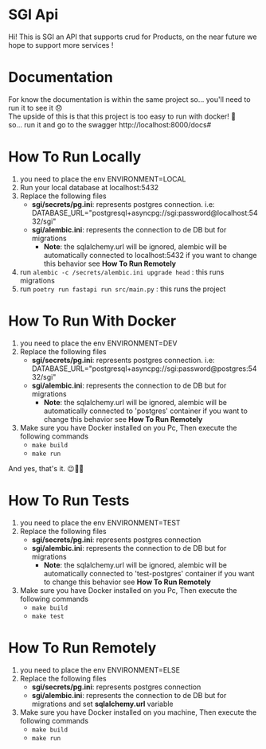 # SGI Api

Hi! This is SGI an API that supports crud for Products, on the near future 
we hope to support more services !

# Documentation
For know the documentation is within the same project so... you'll need to run
it to see it 😞  
The upside of this is that this project is too easy to run with docker! 🐳  
so... run it and go to the swagger http://localhost:8000/docs#

# How To Run Locally

1) you need to place the env ENVIRONMENT=LOCAL  
2) Run your local database at localhost:5432
3) Replace the following files 
   * **sgi/secrets/pg.ini**: represents postgres connection. i.e: DATABASE_URL="postgresql+asyncpg://sgi:password@localhost:5432/sgi"
   * **sgi/alembic.ini**: represents the connection to de DB but for migrations
     * **Note**: the sqlalchemy.url will be ignored, alembic will be automatically 
     connected to localhost:5432 if you want to change this behavior see **How To Run Remotely**
4) run `alembic -c /secrets/alembic.ini upgrade head` : this runs migrations
5) run `poetry run fastapi run src/main.py`  : this runs the project


# How To Run With Docker
1) you need to place the env ENVIRONMENT=DEV
2) Replace the following files
   * **sgi/secrets/pg.ini**: represents postgres connection. i.e: DATABASE_URL="postgresql+asyncpg://sgi:password@postgres:5432/sgi"
   * **sgi/alembic.ini**: represents the connection to de DB but for migrations
     * **Note**: the sqlalchemy.url will be ignored, alembic will be automatically 
     connected to 'postgres' container if you want to change this behavior see **How To Run Remotely**
3) Make sure you have Docker installed on you Pc, Then execute the following commands
   * `make build`  
   * `make run`  

And yes, that's it. 😉👍🏻


# How To Run Tests
1) you need to place the env ENVIRONMENT=TEST
2) Replace the following files
   * **sgi/secrets/pg.ini**: represents postgres connection
   * **sgi/alembic.ini**: represents the connection to de DB but for migrations
     * **Note**: the sqlalchemy.url will be ignored, alembic will be automatically 
     connected to 'test-postgres' container if you want to change this behavior see **How To Run Remotely**
3) Make sure you have Docker installed on you Pc, Then execute the following commands
   * `make build`  
   * `make test`  

# How To Run Remotely
1) you need to place the env ENVIRONMENT=ELSE
2) Replace the following files
   * **sgi/secrets/pg.ini**: represents postgres connection
   * **sgi/alembic.ini**: represents the connection to de DB but for migrations
   and set **sqlalchemy.url** variable
3) Make sure you have Docker installed on you machine, Then execute the following commands
   * `make build`  
   * `make run`  

